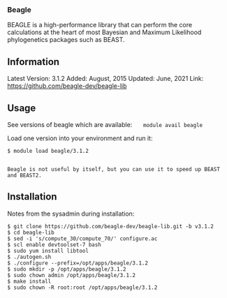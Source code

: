 ### Beagle
BEAGLE is a high-performance library that can perform the core calculations at the heart of most Bayesian and Maximum Likelihood phylogenetics packages such as BEAST.


## Information

Latest Version: 3.1.2
Added: August, 2015
Updated: June, 2021
Link: https://github.com/beagle-dev/beagle-lib



## Usage 
See versions of beagle which are available:
  `   module avail beagle`

Load one version into your environment and run it:
```
$ module load beagle/3.1.2


```
```
Beagle is not useful by itself, but you can use it to speed up BEAST and BEAST2.
```


 ## Installation
Notes from the sysadmin during installation:
```
$ git clone https://github.com/beagle-dev/beagle-lib.git -b v3.1.2
$ cd beagle-lib
$ sed -i 's/compute_30/compute_70/' configure.ac
$ scl enable devtoolset-7 bash
$ sudo yum install libtool
$ ./autogen.sh
$ ./configure --prefix=/opt/apps/beagle/3.1.2
$ sudo mkdir -p /opt/apps/beagle/3.1.2
$ sudo chown admin /opt/apps/beagle/3.1.2
$ make install
$ sudo chown -R root:root /opt/apps/beagle/3.1.2
```